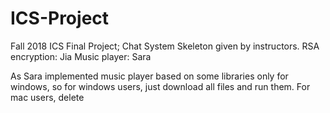 # ICS-Project
Fall 2018 ICS Final Project; Chat System 
Skeleton given by instructors. 
RSA encryption: Jia
Music player: Sara

As Sara implemented music player based on some libraries only for windows, so for windows users, just download all files and run them.
For mac users, delete 
